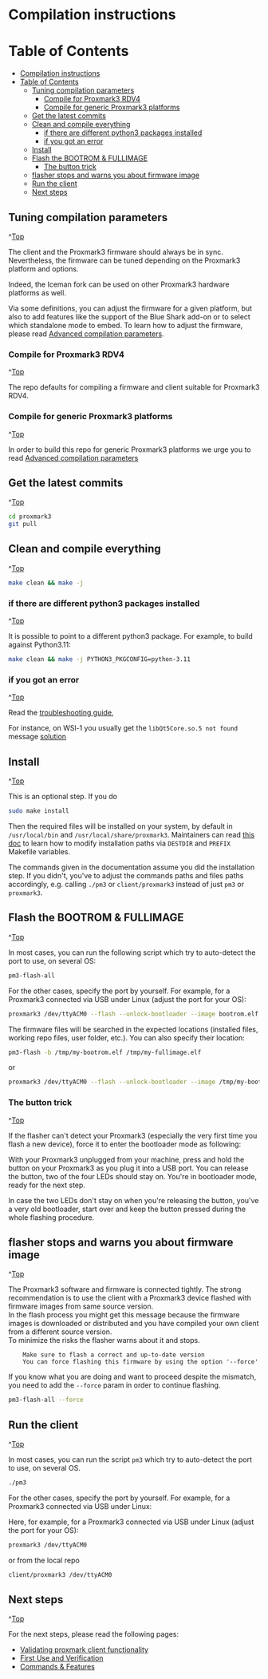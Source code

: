 <a id="Top"></a>

# Compilation instructions

# Table of Contents
- [Compilation instructions](#compilation-instructions)
- [Table of Contents](#table-of-contents)
  - [Tuning compilation parameters](#tuning-compilation-parameters)
    - [Compile for Proxmark3 RDV4](#compile-for-proxmark3-rdv4)
    - [Compile for generic Proxmark3 platforms](#compile-for-generic-proxmark3-platforms)
  - [Get the latest commits](#get-the-latest-commits)
  - [Clean and compile everything](#clean-and-compile-everything)
    - [if there are different python3 packages installed](#if-there-are-different-python3-packages-installed)
    - [if you got an error](#if-you-got-an-error)
  - [Install](#install)
  - [Flash the BOOTROM & FULLIMAGE](#flash-the-bootrom--fullimage)
    - [The button trick](#the-button-trick)
  - [flasher stops and warns you about firmware image](#flasher-stops-and-warns-you-about-firmware-image)
  - [Run the client](#run-the-client)
  - [Next steps](#next-steps)



## Tuning compilation parameters
^[Top](#top)

The client and the Proxmark3 firmware should always be in sync.
Nevertheless, the firmware can be tuned depending on the Proxmark3 platform and options.

Indeed, the Iceman fork can be used on other Proxmark3 hardware platforms as well.

Via some definitions, you can adjust the firmware for a given platform, but also to add features like the support of the Blue Shark add-on or to select which standalone mode to embed. To learn how to adjust the firmware, please read [Advanced compilation parameters](/doc/md/Use_of_Proxmark/4_Advanced-compilation-parameters.md).

### Compile for Proxmark3 RDV4
^[Top](#top)

The repo defaults for compiling a firmware and client suitable for Proxmark3 RDV4.

### Compile for generic Proxmark3 platforms
^[Top](#top)

In order to build this repo for generic Proxmark3 platforms we urge you to read [Advanced compilation parameters](/doc/md/Use_of_Proxmark/4_Advanced-compilation-parameters.md)


## Get the latest commits
^[Top](#top)

```sh
cd proxmark3
git pull
```

## Clean and compile everything
^[Top](#top)

```sh
make clean && make -j
```

### if there are different python3 packages installed
^[Top](#top)

It is possible to point to a different python3 package. For example, to build against Python3.11:

```sh
make clean && make -j PYTHON3_PKGCONFIG=python-3.11
```

### if you got an error
^[Top](#top)

Read the [troubleshooting guide](/doc/md/Installation_Instructions/Troubleshooting.md), 

For instance,  on WSl-1 you usually get the `libQt5Core.so.5 not found` message
[solution](/doc/md/Installation_Instructions/Troubleshooting.md#libQt5Coreso5-not-found)


## Install
^[Top](#top)

This is an optional step. If you do

```sh
sudo make install
```

Then the required files will be installed on your system, by default in `/usr/local/bin` and `/usr/local/share/proxmark3`.
Maintainers can read [this doc](../Development/Maintainers.md) to learn how to modify installation paths via `DESTDIR` and `PREFIX` Makefile variables.

The commands given in the documentation assume you did the installation step. If you didn't, you've to adjust the commands paths and files paths accordingly,
e.g. calling `./pm3` or `client/proxmark3` instead of just `pm3` or `proxmark3`.

## Flash the BOOTROM & FULLIMAGE
^[Top](#top)

In most cases, you can run the following script which try to auto-detect the port to use, on several OS:

```sh
pm3-flash-all
```

For the other cases, specify the port by yourself. For example, for a Proxmark3 connected via USB under Linux (adjust the port for your OS):

```sh
proxmark3 /dev/ttyACM0 --flash --unlock-bootloader --image bootrom.elf --image fullimage.elf
```

The firmware files will be searched in the expected locations (installed files, working repo files, user folder, etc.). You can also specify their location:

```sh
pm3-flash -b /tmp/my-bootrom.elf /tmp/my-fullimage.elf
```

or

```sh
proxmark3 /dev/ttyACM0 --flash --unlock-bootloader --image /tmp/my-bootrom.elf --image /tmp/my-fullimage.elf
```

### The button trick
^[Top](#top)

If the flasher can't detect your Proxmark3 (especially the very first time you flash a new device), force it to enter the bootloader mode as following:

With your Proxmark3 unplugged from your machine, press and hold the button on your Proxmark3 as you plug it into a USB port. 
You can release the button, two of the four LEDs should stay on. 
You're in bootloader mode, ready for the next step. 

In case the two LEDs don't stay on when you're releasing the button, you've a very old bootloader, start over and keep the button pressed during the whole flashing procedure.


## flasher stops and warns you about firmware image
^[Top](#top)

The Proxmark3 software and firmware is connected tightly. The strong recommendation is to use the client with a Proxmark3 device flashed with firmware images from same source version.  
In the flash process you might get this message because the firmware images is downloaded or distributed and you have compiled your own client from a different source version.  
To minimize the risks the flasher warns about it and stops.

```
    Make sure to flash a correct and up-to-date version
    You can force flashing this firmware by using the option '--force'
```

If you know what you are doing and want to proceed despite the mismatch, you need to add the `--force` param in order to continue flashing.

```sh
pm3-flash-all --force
```



## Run the client
^[Top](#top)

In most cases, you can run the script `pm3` which try to auto-detect the port to use, on several OS.
```sh
./pm3
```

For the other cases, specify the port by yourself. For example, for a Proxmark3 connected via USB under Linux:

Here, for example, for a Proxmark3 connected via USB under Linux (adjust the port for your OS):

```sh
proxmark3 /dev/ttyACM0
```

or from the local repo

```sh
client/proxmark3 /dev/ttyACM0
```

## Next steps
^[Top](#top)

For the next steps, please read the following pages:

* [Validating proxmark client functionality](/doc/md/Use_of_Proxmark/1_Validation.md)
* [First Use and Verification](/doc/md/Use_of_Proxmark/2_Configuration-and-Verification.md)
* [Commands & Features](/doc/md/Use_of_Proxmark/3_Commands-and-Features.md)
 
